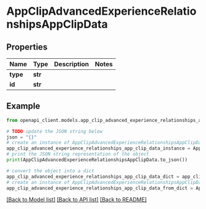 # AppClipAdvancedExperienceRelationshipsAppClipData


## Properties

Name | Type | Description | Notes
------------ | ------------- | ------------- | -------------
**type** | **str** |  | 
**id** | **str** |  | 

## Example

```python
from openapi_client.models.app_clip_advanced_experience_relationships_app_clip_data import AppClipAdvancedExperienceRelationshipsAppClipData

# TODO update the JSON string below
json = "{}"
# create an instance of AppClipAdvancedExperienceRelationshipsAppClipData from a JSON string
app_clip_advanced_experience_relationships_app_clip_data_instance = AppClipAdvancedExperienceRelationshipsAppClipData.from_json(json)
# print the JSON string representation of the object
print(AppClipAdvancedExperienceRelationshipsAppClipData.to_json())

# convert the object into a dict
app_clip_advanced_experience_relationships_app_clip_data_dict = app_clip_advanced_experience_relationships_app_clip_data_instance.to_dict()
# create an instance of AppClipAdvancedExperienceRelationshipsAppClipData from a dict
app_clip_advanced_experience_relationships_app_clip_data_from_dict = AppClipAdvancedExperienceRelationshipsAppClipData.from_dict(app_clip_advanced_experience_relationships_app_clip_data_dict)
```
[[Back to Model list]](../README.md#documentation-for-models) [[Back to API list]](../README.md#documentation-for-api-endpoints) [[Back to README]](../README.md)


